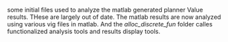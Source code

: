 some initial files used to analyze the matlab generated planner Value results.
THese are largely out of date. The matlab results are now analyzed using various
vig files in matlab. And the *alloc_discrete_fun* folder calles functionalized
analysis tools and results display tools.
